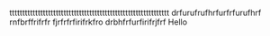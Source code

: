 tttttttttttttttttttttttttttttttttttttttttttttttttttttttttttttt
drfurufrufhrfurfrfurufhrf
rnfbrffrifrfr
fjrfrfrfirifrkfro
drbhfrfurfirifrjfrf
Hello
